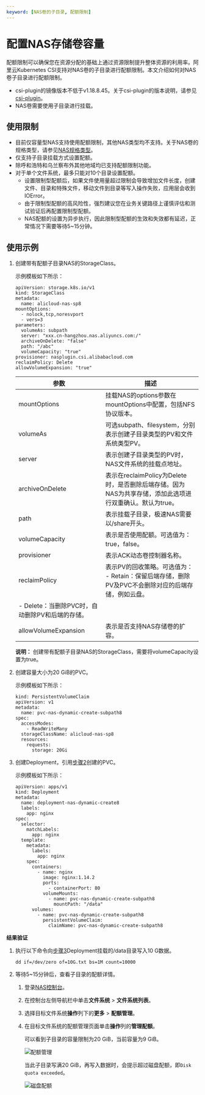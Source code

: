 ```yaml
---
keyword: [NAS卷的子目录, 配额限制]
---
```


# 配置NAS存储卷容量

配额限制可以确保您在资源分配的基础上通过资源限制提升整体资源的利用率。阿里云Kubernetes CSI支持对NAS卷的子目录进行配额限制。本文介绍如何对NAS卷子目录进行配额限制。

-   csi-plugin的镜像版本不低于v1.18.8.45。关于csi-plugin的版本说明，请参见[csi-plugin](/intl.zh-CN/产品发布记录/组件介绍与变更记录/存储/csi-plugin.md)。
-   NAS卷需要使用子目录进行挂载。

## 使用限制

-   目前仅容量型NAS支持使用配额限制，其他NAS类型均不支持。关于NAS卷的规格类型，请参见[NAS规格类型]()。
-   仅支持子目录挂载方式设置配额。
-   除呼和浩特和乌兰察布外其他地域均已支持配额限制功能。
-   对于单个文件系统，最多只能对10个目录设置配额。
    -   设置限制型配额后，如果文件使用量超过限制会导致增加文件长度，创建文件、目录和特殊文件，移动文件到目录等写入操作失败，应用层会收到IOError。
    -   由于限制型配额的高风险性，强烈建议您在业务关键路径上谨慎评估和测试验证后再配置限制型配额。
    -   NAS配额的设置为异步执行，因此限制型配额的生效和失效都有延迟，正常情况下需要等待5~15分钟。

## 使用示例

1.  创建带有配额子目录NAS的StorageClass。

    示例模板如下所示：

    ```
    apiVersion: storage.k8s.io/v1
    kind: StorageClass
    metadata:
      name: alicloud-nas-sp8
    mountOptions:
      - nolock,tcp,noresvport
      - vers=3
    parameters:
      volumeAs: subpath
      server: "xxx.cn-hangzhou.nas.aliyuncs.com:/"
      archiveOnDelete: "false"
      path: "/abc"
      volumeCapacity: "true"
    provisioner: nasplugin.csi.alibabacloud.com
    reclaimPolicy: Delete
    allowVolumeExpansion: "true"
    ```

    |参数|描述|
    |--|--|
    |mountOptions|挂载NAS的options参数在mountOptions中配置，包括NFS协议版本。|
    |volumeAs|可选subpath、filesystem，分别表示创建子目录类型的PV和文件系统类型PV。|
    |server|表示创建子目录类型的PV时，NAS文件系统的挂载点地址。|
    |archiveOnDelete|表示在reclaimPolicy为Delete时，是否删除后端存储。因为NAS为共享存储，添加此选项进行双重确认。默认为true。|
    |path|表示挂载子目录，极速NAS需要以/share开头。|
    |volumeCapacity|表示是否使用配额。可选值为：true，false。|
    |provisioner|表示ACK动态卷控制器名称。|
    |reclaimPolicy|表示PV的回收策略。可选值为：    -   Retain：保留后端存储，删除PV及PVC不会删除对应的后端存储，例如云盘。
    -   Delete：当删除PVC时，自动删除PV和后端的存储。 |
    |allowVolumeExpansion|表示是否支持NAS存储卷的扩容。|

    **说明：** 创建带有配额子目录NAS的StorageClass，需要将volumeCapacity设置为true。

2.  创建容量大小为20 GiB的PVC。

    示例模板如下所示：

    ```
    kind: PersistentVolumeClaim
    apiVersion: v1
    metadata:
      name: pvc-nas-dynamic-create-subpath8
    spec:
      accessModes:
        - ReadWriteMany
      storageClassName: alicloud-nas-sp8
      resources:
        requests:
          storage: 20Gi
    ```

3.  创建Deployment，引用[步骤2](#step_h63_iin_svv)创建的PVC。

    示例模板如下所示：

    ```
    apiVersion: apps/v1
    kind: Deployment
    metadata:
      name: deployment-nas-dynamic-create8
      labels:
        app: nginx
    spec:
      selector:
        matchLabels:
          app: nginx
      template:
        metadata:
          labels:
            app: nginx
        spec:
          containers:
            - name: nginx
              image: nginx:1.14.2
              ports:
                - containerPort: 80
              volumeMounts:
                - name: pvc-nas-dynamic-create-subpath8
                  mountPath: "/data"
          volumes:
            - name: pvc-nas-dynamic-create-subpath8
              persistentVolumeClaim:
                claimName: pvc-nas-dynamic-create-subpath8
    ```


**结果验证**

1.  执行以下命令向[步骤3](#step_f1o_9un_06x)Deployment挂载的/data目录写入10 G数据。

    ```
    dd if=/dev/zero of=10G.txt bs=1M count=10000
    ```

2.  等待5~15分钟后，查看子目录的配额详情。

    1.  登录[NAS控制台](https://nas.console.aliyun.com/)。

    2.  在控制台左侧导航栏中单击**文件系统** \> **文件系统列表**。

    3.  选择目标文件系统**操作**列下的**更多** \> **配额管理**。

    4.  在目标文件系统的配额管理页面单击**操作**列的**管理配额**。

        可以看到子目录的容量限制为20 GiB，当前容量为9 GiB。

        ![配额管理](https://static-aliyun-doc.oss-accelerate.aliyuncs.com/assets/img/zh-CN/2891466161/p254150.png)

        当此子目录写满20 GiB，再写入数据时，会提示超过磁盘配额，即`Disk quota exceeded`。

        ![磁盘配额](https://static-aliyun-doc.oss-accelerate.aliyuncs.com/assets/img/zh-CN/1305466161/p254667.png)


